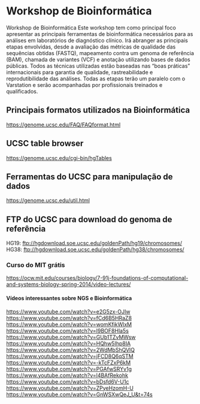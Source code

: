 # Workshop de Bioinformática
Workshop de Bioinformática
Este workshop tem como principal foco apresentar as principais ferramentas de bioinformática necessários para as análises em laboratórios de diagnóstico clínico. Irá abranger as principais etapas envolvidas, desde a avaliação das métricas de qualidade das sequências obtidas (FASTQ), mapeamento contra um genoma de referência (BAM), chamada de variantes (VCF) e anotação utilizando bases de dados públicas. Todos as técnicas utilizadas estão baseadas nas “boas práticas” internacionais para garantia de qualidade, rastreabilidade e reprodutibilidade das análises. Todas as etapas terão um paralelo com o Varstation e serão acompanhadas por profissionais treinados e qualificados.

## Principais formatos utilizados na Bioinformática
https://genome.ucsc.edu/FAQ/FAQformat.html

## UCSC table browser
https://genome.ucsc.edu/cgi-bin/hgTables

## Ferramentas do UCSC para manipulação de dados
https://genome.ucsc.edu/util.html

## FTP do UCSC para download do genoma de referência
HG19: ftp://hgdownload.soe.ucsc.edu/goldenPath/hg19/chromosomes/<br/>
HG38: ftp://hgdownload.soe.ucsc.edu/goldenPath/hg38/chromosomes/

### Curso do MIT grátis
https://ocw.mit.edu/courses/biology/7-91j-foundations-of-computational-and-systems-biology-spring-2014/video-lectures/

#### Vídeos interessantes sobre NGS e Bioinformática
https://www.youtube.com/watch?v=e2G5zx-OJIw
https://www.youtube.com/watch?v=fCd6B5HRaZ8
https://www.youtube.com/watch?v=womKfikWlxM
https://www.youtube.com/watch?v=I9BOF8Hla5s
https://www.youtube.com/watch?v=GUb1TZvMWsw
https://www.youtube.com/watch?v=HQhw5Ihp8IA
https://www.youtube.com/watch?v=2WdMbShQVlQ
https://www.youtube.com/watch?v=jFCD8Q6qSTM
https://www.youtube.com/watch?v=-kTcFZxP6kM
https://www.youtube.com/watch?v=PGAfwSRYv1g
https://www.youtube.com/watch?v=l4BAfRekohk
https://www.youtube.com/watch?v=bDsfd6V-U1c
https://www.youtube.com/watch?v=ZPyeHzomH-U
https://www.youtube.com/watch?v=GnWSXwQeJ_U&t=74s
